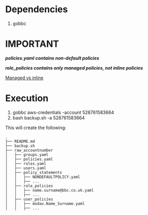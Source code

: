 # Dependencies

1. gobbc


# IMPORTANT


***policies.yaml contains non-default policies***

***role_policies contains only managed policies, not inline policies***

[Managed vs inline](https://docs.aws.amazon.com/IAM/latest/UserGuide/access_policies_managed-vs-inline.html)


# Execution

1. gobbc aws-credentials -account 528761583664
2. bash backup.sh -a 528761583664

This will create the following:

```
.
├── README.md
├── backup.sh
├── raw_accountnumber
│   ├── groups.yaml
│   ├── policies.yaml
│   ├── roles.yaml
│   ├── users.yaml
│   ├── policy_statements
│   │   ├── NONDEFAULTPOLICY.yaml
│   │   ├── ...
│   ├── role_policies
│   │   ├── name.surname@bbc.co.uk.yaml
│   │   ├── ...
│   ├── user_policies
│   │   ├── modav.Name_Surname.yaml
│   │   ├── ...

```